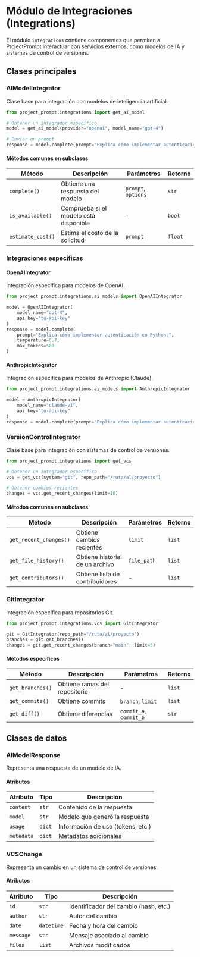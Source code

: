 # Módulo de Integraciones (Integrations)

El módulo `integrations` contiene componentes que permiten a ProjectPrompt interactuar con servicios externos, como modelos de IA y sistemas de control de versiones.

## Clases principales

### AIModelIntegrator

Clase base para integración con modelos de inteligencia artificial.

```python
from project_prompt.integrations import get_ai_model

# Obtener un integrador específico
model = get_ai_model(provider="openai", model_name="gpt-4")

# Enviar un prompt
response = model.complete(prompt="Explica cómo implementar autenticación en Python.")
```

#### Métodos comunes en subclases

| Método | Descripción | Parámetros | Retorno |
|--------|-------------|------------|---------|
| `complete()` | Obtiene una respuesta del modelo | `prompt`, `options` | `str` |
| `is_available()` | Comprueba si el modelo está disponible | - | `bool` |
| `estimate_cost()` | Estima el costo de la solicitud | `prompt` | `float` |

### Integraciones específicas

#### OpenAIIntegrator

Integración específica para modelos de OpenAI.

```python
from project_prompt.integrations.ai_models import OpenAIIntegrator

model = OpenAIIntegrator(
    model_name="gpt-4",
    api_key="tu-api-key"
)
response = model.complete(
    prompt="Explica cómo implementar autenticación en Python.",
    temperature=0.7,
    max_tokens=500
)
```

#### AnthropicIntegrator

Integración específica para modelos de Anthropic (Claude).

```python
from project_prompt.integrations.ai_models import AnthropicIntegrator

model = AnthropicIntegrator(
    model_name="claude-v1",
    api_key="tu-api-key"
)
response = model.complete(prompt="Explica cómo implementar autenticación en Python.")
```

### VersionControlIntegrator

Clase base para integración con sistemas de control de versiones.

```python
from project_prompt.integrations import get_vcs

# Obtener un integrador específico
vcs = get_vcs(system="git", repo_path="/ruta/al/proyecto")

# Obtener cambios recientes
changes = vcs.get_recent_changes(limit=10)
```

#### Métodos comunes en subclases

| Método | Descripción | Parámetros | Retorno |
|--------|-------------|------------|---------|
| `get_recent_changes()` | Obtiene cambios recientes | `limit` | `list` |
| `get_file_history()` | Obtiene historial de un archivo | `file_path` | `list` |
| `get_contributors()` | Obtiene lista de contribuidores | - | `list` |

### GitIntegrator

Integración específica para repositorios Git.

```python
from project_prompt.integrations.vcs import GitIntegrator

git = GitIntegrator(repo_path="/ruta/al/proyecto")
branches = git.get_branches()
changes = git.get_recent_changes(branch="main", limit=5)
```

#### Métodos específicos

| Método | Descripción | Parámetros | Retorno |
|--------|-------------|------------|---------|
| `get_branches()` | Obtiene ramas del repositorio | - | `list` |
| `get_commits()` | Obtiene commits | `branch`, `limit` | `list` |
| `get_diff()` | Obtiene diferencias | `commit_a`, `commit_b` | `str` |

## Clases de datos

### AIModelResponse

Representa una respuesta de un modelo de IA.

#### Atributos

| Atributo | Tipo | Descripción |
|----------|------|-------------|
| `content` | `str` | Contenido de la respuesta |
| `model` | `str` | Modelo que generó la respuesta |
| `usage` | `dict` | Información de uso (tokens, etc.) |
| `metadata` | `dict` | Metadatos adicionales |

### VCSChange

Representa un cambio en un sistema de control de versiones.

#### Atributos

| Atributo | Tipo | Descripción |
|----------|------|-------------|
| `id` | `str` | Identificador del cambio (hash, etc.) |
| `author` | `str` | Autor del cambio |
| `date` | `datetime` | Fecha y hora del cambio |
| `message` | `str` | Mensaje asociado al cambio |
| `files` | `list` | Archivos modificados |
